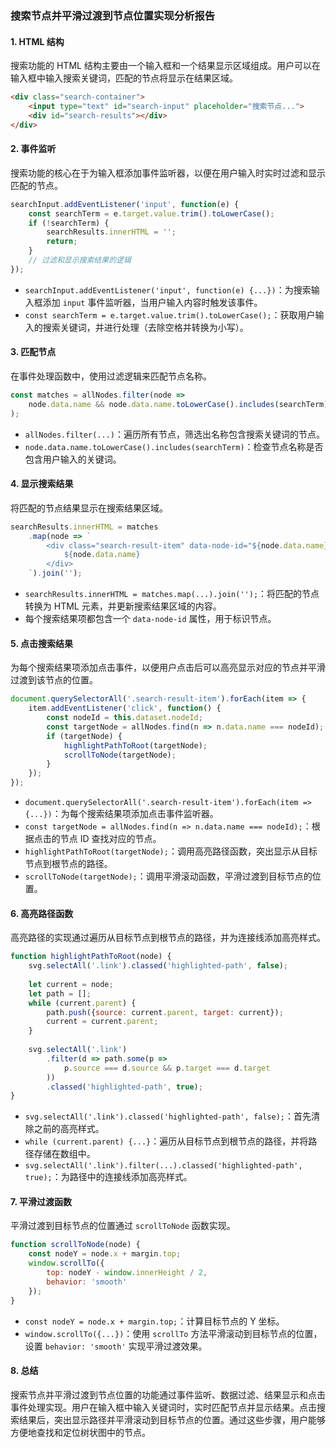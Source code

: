 ### 搜索节点并平滑过渡到节点位置实现分析报告

#### 1. HTML 结构

搜索功能的 HTML 结构主要由一个输入框和一个结果显示区域组成。用户可以在输入框中输入搜索关键词，匹配的节点将显示在结果区域。

```html
<div class="search-container">
    <input type="text" id="search-input" placeholder="搜索节点...">
    <div id="search-results"></div>
</div>
```

#### 2. 事件监听

搜索功能的核心在于为输入框添加事件监听器，以便在用户输入时实时过滤和显示匹配的节点。

```javascript
searchInput.addEventListener('input', function(e) {
    const searchTerm = e.target.value.trim().toLowerCase();
    if (!searchTerm) {
        searchResults.innerHTML = '';
        return;
    }
    // 过滤和显示搜索结果的逻辑
});
```

- `searchInput.addEventListener('input', function(e) {...})`：为搜索输入框添加 `input` 事件监听器，当用户输入内容时触发该事件。
- `const searchTerm = e.target.value.trim().toLowerCase();`：获取用户输入的搜索关键词，并进行处理（去除空格并转换为小写）。

#### 3. 匹配节点

在事件处理函数中，使用过滤逻辑来匹配节点名称。

```javascript
const matches = allNodes.filter(node => 
    node.data.name && node.data.name.toLowerCase().includes(searchTerm)
);
```

- `allNodes.filter(...)`：遍历所有节点，筛选出名称包含搜索关键词的节点。
- `node.data.name.toLowerCase().includes(searchTerm)`：检查节点名称是否包含用户输入的关键词。

#### 4. 显示搜索结果

将匹配的节点结果显示在搜索结果区域。

```javascript
searchResults.innerHTML = matches
    .map(node => `
        <div class="search-result-item" data-node-id="${node.data.name}">
            ${node.data.name}
        </div>
    `).join('');
```

- `searchResults.innerHTML = matches.map(...).join('');`：将匹配的节点转换为 HTML 元素，并更新搜索结果区域的内容。
- 每个搜索结果项都包含一个 `data-node-id` 属性，用于标识节点。

#### 5. 点击搜索结果

为每个搜索结果项添加点击事件，以便用户点击后可以高亮显示对应的节点并平滑过渡到该节点的位置。

```javascript
document.querySelectorAll('.search-result-item').forEach(item => {
    item.addEventListener('click', function() {
        const nodeId = this.dataset.nodeId;
        const targetNode = allNodes.find(n => n.data.name === nodeId);
        if (targetNode) {
            highlightPathToRoot(targetNode);
            scrollToNode(targetNode);
        }
    });
});
```

- `document.querySelectorAll('.search-result-item').forEach(item => {...})`：为每个搜索结果项添加点击事件监听器。
- `const targetNode = allNodes.find(n => n.data.name === nodeId);`：根据点击的节点 ID 查找对应的节点。
- `highlightPathToRoot(targetNode);`：调用高亮路径函数，突出显示从目标节点到根节点的路径。
- `scrollToNode(targetNode);`：调用平滑滚动函数，平滑过渡到目标节点的位置。

#### 6. 高亮路径函数

高亮路径的实现通过遍历从目标节点到根节点的路径，并为连接线添加高亮样式。

```javascript
function highlightPathToRoot(node) {
    svg.selectAll('.link').classed('highlighted-path', false);
    
    let current = node;
    let path = [];
    while (current.parent) {
        path.push({source: current.parent, target: current});
        current = current.parent;
    }
    
    svg.selectAll('.link')
        .filter(d => path.some(p => 
            p.source === d.source && p.target === d.target
        ))
        .classed('highlighted-path', true);
}
```

- `svg.selectAll('.link').classed('highlighted-path', false);`：首先清除之前的高亮样式。
- `while (current.parent) {...}`：遍历从目标节点到根节点的路径，并将路径存储在数组中。
- `svg.selectAll('.link').filter(...).classed('highlighted-path', true);`：为路径中的连接线添加高亮样式。

#### 7. 平滑过渡函数

平滑过渡到目标节点的位置通过 `scrollToNode` 函数实现。

```javascript
function scrollToNode(node) {
    const nodeY = node.x + margin.top;
    window.scrollTo({
        top: nodeY - window.innerHeight / 2,
        behavior: 'smooth'
    });
}
```

- `const nodeY = node.x + margin.top;`：计算目标节点的 Y 坐标。
- `window.scrollTo({...})`：使用 `scrollTo` 方法平滑滚动到目标节点的位置，设置 `behavior: 'smooth'` 实现平滑过渡效果。

#### 8. 总结

搜索节点并平滑过渡到节点位置的功能通过事件监听、数据过滤、结果显示和点击事件处理实现。用户在输入框中输入关键词时，实时匹配节点并显示结果。点击搜索结果后，突出显示路径并平滑滚动到目标节点的位置。通过这些步骤，用户能够方便地查找和定位树状图中的节点。